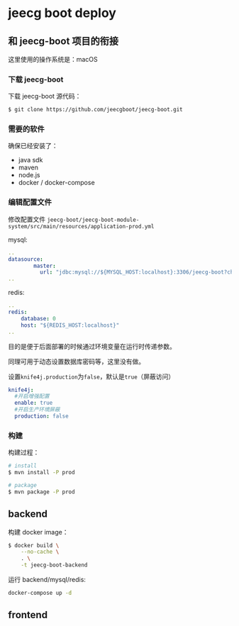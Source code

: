 # jeecg boot deploy

## 和 jeecg-boot 项目的衔接

这里使用的操作系统是：macOS

### 下载 jeecg-boot

下载 jeecg-boot 源代码：

```sh
$ git clone https://github.com/jeecgboot/jeecg-boot.git
```

### 需要的软件

确保已经安装了：

- java sdk
- maven
- node.js
- docker / docker-compose

### 编辑配置文件

修改配置文件 `jeecg-boot/jeecg-boot-module-system/src/main/resources/application-prod.yml `

mysql:

```yml
..
datasource:
        master:
          url: "jdbc:mysql://${MYSQL_HOST:localhost}:3306/jeecg-boot?characterEncoding=UTF-8&useUnicode=true&useSSL=false&tinyInt1isBit=false&allowPublicKeyRetrieval=true&serverTimezone=Asia/Shanghai"
..
```

redis:

```yml
..
redis:
    database: 0
    host: "${REDIS_HOST:localhost}"
..
```

目的是便于后面部署的时候通过环境变量在运行时传递参数。

同理可用于动态设置数据库密码等，这里没有做。

设置`knife4j.production`为`false`，默认是`true`（屏蔽访问）

```yml
knife4j:
  #开启增强配置
  enable: true
  #开启生产环境屏蔽
  production: false
```

### 构建

构建过程：

```sh
# install 
$ mvn install -P prod 

# package
$ mvn package -P prod
```

## backend

构建 docker image：

```sh
$ docker build \
    --no-cache \
    . \
    -t jeecg-boot-backend
```

运行 backend/mysql/redis:

```sh
docker-compose up -d
```

## frontend
